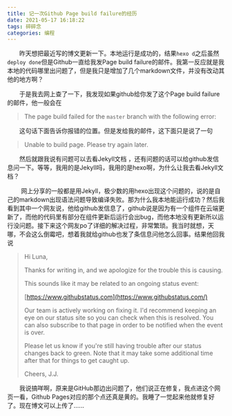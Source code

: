 ```yaml
---
title: 记一次Github Page build failure的经历
date: 2021-05-17 16:18:22
tags: 碎碎念
categories: 编程
---
```




&emsp;&emsp;昨天想把最近写的博文更新一下。本地运行是成功的，结果`hexo d`之后虽然`deploy done`但是Github一直给我发Page build failure的邮件。我第一反应就是我本地的代码哪里出问题了，但是我只是增加了几个markdown文件，并没有改动其他的地方啊？

<!-- more -->

&emsp;&emsp;于是我去网上查了一下，我发现如果github给你发了这个Page build failure的邮件，他一般会在

> The page build failed for the `master` branch with the following error:

 &emsp;&emsp;这句话下面告诉你报错的位置。但是发给我的邮件，这下面只是说了一句

> Unable to build page. Please try again later.

&emsp;&emsp;然后就跟我说有问题可以去看Jekyll文档 ，还有问题的话可以给github发信息问一下。等等，我用的是Jekyll吗，我用的是hexo啊，为什么让我去看Jekyll文档？



&emsp;&emsp; 网上分享的一般都是用Jekyll，极少数的用hexo出现这个问题的，说的是自己的markdown出现语法问题导致编译失败。那为什么我本地能运行成功？然后我看到其中一个网友说，他给github发信息了，github说是因为有一个组件在云端更新了，而他的代码里有部分在组件更新后运行会出bug，而他本地没有更新所以运行没问题。接下来这个网友po了详细的解决过程，非常繁琐。我当时就想，天哪，不会这么倒霉吧，想着我就给github也发了条信息问他怎么回事。结果他回我说

> Hi Luna,
>
> Thanks for writing in, and we apologize for the trouble this is causing.
>
> This sounds like it may be related to an ongoing status event:
>
> [https://www.githubstatus.com](https://www.githubstatus.com/)
>
> Our team is actively working on fixing it. I'd recommend keeping an eye on our status site so you can check when this is resolved. You can also subscribe to that page in order to be notified when the event is over.
>
> Please let us know if you're still having trouble after our status changes back to green. Note that it may take some additional time after that for things to get caught up.
>
> Cheers,
> J.J.

&emsp;&emsp;我说搞咩啊，原来是GitHub那边出问题了，他们说正在修复，我点进这个网页一看，Github Pages对应的那个点还真是黄的。我睡了一觉起来他就修复好了。现在博文可以上传了......

